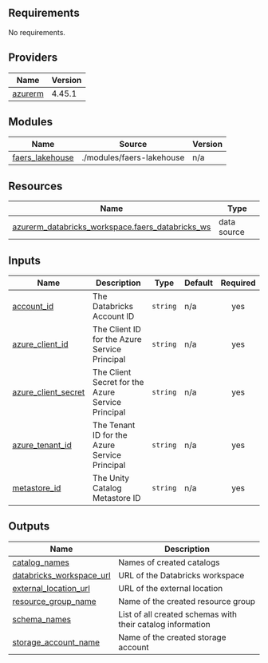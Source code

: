 <!-- BEGIN_TF_DOCS -->
## Requirements

No requirements.

## Providers

| Name | Version |
|------|---------|
| <a name="provider_azurerm"></a> [azurerm](#provider\_azurerm) | 4.45.1 |

## Modules

| Name | Source | Version |
|------|--------|---------|
| <a name="module_faers_lakehouse"></a> [faers\_lakehouse](#module\_faers\_lakehouse) | ./modules/faers-lakehouse | n/a |

## Resources

| Name | Type |
|------|------|
| [azurerm_databricks_workspace.faers_databricks_ws](https://registry.terraform.io/providers/hashicorp/azurerm/latest/docs/data-sources/databricks_workspace) | data source |

## Inputs

| Name | Description | Type | Default | Required |
|------|-------------|------|---------|:--------:|
| <a name="input_account_id"></a> [account\_id](#input\_account\_id) | The Databricks Account ID | `string` | n/a | yes |
| <a name="input_azure_client_id"></a> [azure\_client\_id](#input\_azure\_client\_id) | The Client ID for the Azure Service Principal | `string` | n/a | yes |
| <a name="input_azure_client_secret"></a> [azure\_client\_secret](#input\_azure\_client\_secret) | The Client Secret for the Azure Service Principal | `string` | n/a | yes |
| <a name="input_azure_tenant_id"></a> [azure\_tenant\_id](#input\_azure\_tenant\_id) | The Tenant ID for the Azure Service Principal | `string` | n/a | yes |
| <a name="input_metastore_id"></a> [metastore\_id](#input\_metastore\_id) | The Unity Catalog Metastore ID | `string` | n/a | yes |

## Outputs

| Name | Description |
|------|-------------|
| <a name="output_catalog_names"></a> [catalog\_names](#output\_catalog\_names) | Names of created catalogs |
| <a name="output_databricks_workspace_url"></a> [databricks\_workspace\_url](#output\_databricks\_workspace\_url) | URL of the Databricks workspace |
| <a name="output_external_location_url"></a> [external\_location\_url](#output\_external\_location\_url) | URL of the external location |
| <a name="output_resource_group_name"></a> [resource\_group\_name](#output\_resource\_group\_name) | Name of the created resource group |
| <a name="output_schema_names"></a> [schema\_names](#output\_schema\_names) | List of all created schemas with their catalog information |
| <a name="output_storage_account_name"></a> [storage\_account\_name](#output\_storage\_account\_name) | Name of the created storage account |
<!-- END_TF_DOCS -->